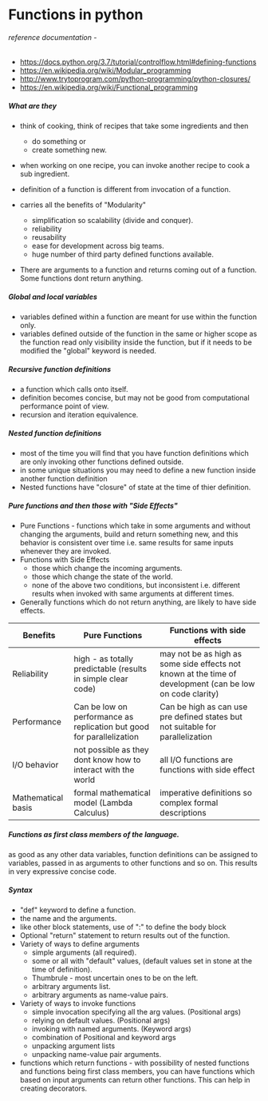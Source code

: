 # Functions in python

###### reference documentation - 
- https://docs.python.org/3.7/tutorial/controlflow.html#defining-functions
- https://en.wikipedia.org/wiki/Modular_programming
- http://www.trytoprogram.com/python-programming/python-closures/
- https://en.wikipedia.org/wiki/Functional_programming


##### What are they
- think of cooking, think of recipes that take some ingredients and then 
    - do something or 
    - create something new.
    
- when working on one recipe, you can invoke another recipe to cook a sub ingredient.
- definition of a function is different from invocation of a function.
- carries all the benefits of "Modularity"
    - simplification so scalability (divide and conquer).
    - reliability
    - reusability
    - ease for development across big teams.
    - huge number of third party defined functions available.
- There are arguments to a function and returns coming out of a function. Some functions dont return anything.
 
##### Global and local variables
- variables defined within a function are meant for use within the function only.
- variables defined outside of the function in the same or higher scope as the function read only visibility inside the function, but if it needs to be modified the "global" keyword is needed.
 
##### Recursive function definitions
- a function which calls onto itself. 
- definition becomes concise, but may not be good from computational performance point of view.
- recursion and iteration equivalence.

##### Nested function definitions
- most of the time you will find that you have function definitions which are only invoking other functions defined outside.
- in some unique situations you may need to define a new function inside another function definition
- Nested functions have "closure" of state at the time of thier definition.

##### Pure functions and then those with "Side Effects"
-  Pure Functions - functions which take in some arguments and without changing the arguments, build and return something new, and this behavior is consistent over time i.e. same results for same inputs whenever they are invoked.
-  Functions with Side Effects
    - those which change the incoming arguments.
    - those which change the state of the world.
    - none of the above two conditions, but inconsistent i.e. different results when invoked with same arguments at different times.
- Generally functions which do not return anything, are likely to have side effects.

|Benefits|Pure Functions|Functions with side effects|
|--------|--------------|---------------------|
|Reliability|high - as totally predictable (results in simple clear code)|may not be as high as some side effects not known at the time of development (can be low on code clarity)|
|Performance|Can be low on performance as replication but good for parallelization|Can be high as can use pre defined states but not suitable for parallelization|
|I/O behavior| not possible as they dont know how to interact with the world| all I/O functions are functions with side effect|
|Mathematical basis|formal mathematical model (Lambda Calculus)|imperative definitions so complex formal descriptions|

##### Functions as first class members of the language.
as good as any other data variables, function definitions can be assigned to variables, passed in as arguments to other functions and so on. This results in very expressive concise code. 

##### Syntax
- "def" keyword to define a function.
- the name and the arguments.
- like other block statements, use of ":" to define the body block
- Optional "return" statement to return results out of the function.
- Variety of ways to define arguments
   - simple arguments (all required).
   - some or all with "default" values, (default values set in stone at the time of definition).
   - Thumbrule - most uncertain ones to be on the left.
   - arbitrary arguments list.
   - arbitrary arguments as name-value pairs.
- Variety of ways to invoke functions
    - simple invocation specifying all the arg values. (Positional args)
    - relying on default values. (Positional args) 
    - invoking with named arguments. (Keyword args)
    - combination of Positional and keyword args
    - unpacking argument lists
    - unpacking name-value pair arguments.
- functions which return functions - with possibility of nested functions and functions being first class members, you can have functions which based on input arguments can return other functions. This can help in creating decorators.
